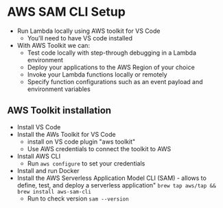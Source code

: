 # AWS SAM CLI Setup

- Run Lambda locally using AWS toolkit for VS Code
  - You'll need to have VS code installed
- With AWS Toolkit we can:
  - Test code locally with step-through debugging in a Lambda environment
  - Deploy your applications to the AWS Region of your choice
  - Invoke your Lambda functions locally or remotely
  - Specify function configurations such as an event payload and environment variables

## AWS Toolkit installation

- Install VS Code
- Install the AWs Toolkit for VS Code
  - install on VS code plugin "aws toolkit"
  - Use AWS credentials to connect the toolkit to AWS
- Install AWS CLI
  - Run `aws configure` to set your credentials
- Install and run Docker
- Install the AWS Serverless Application Model CLI (SAM) - allows to define, test, and deploy a serverless application" `brew tap aws/tap && brew install aws-sam-cli`
  - Run to check version `sam --version`
